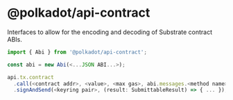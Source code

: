 # @polkadot/api-contract

Interfaces to allow for the encoding and decoding of Substrate contract ABIs.

```js
import { Abi } from '@polkadot/api-contract';

const abi = new Abi(<...JSON ABI...>);

api.tx.contract
  .call(<contract addr>, <value>, <max gas>, abi.messages.<method name>(<...params...>))
  .signAndSend(<keyring pair>, (result: SubmittableResult) => { ... });
```
